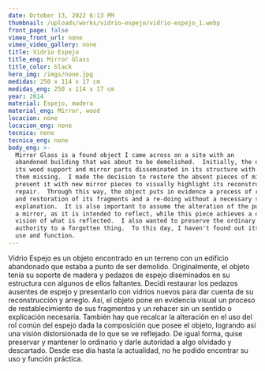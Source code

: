 ```yaml
---
date: October 13, 2022 6:13 PM
thumbnail: /uploads/works/vidrio-espejo/vidrio-espejo_1.webp
front_page: false
vimeo_front_url: none
vimeo_video_gallery: none
title: Vidrio Espejo
title_eng: Mirror Glass
title_color: black
hero_img: /imgs/none.jpg
medidas: 250 x 114 x 17 cm
medidas_eng: 250 x 114 x 17 cm
year: 2014
material: Espejo, madera
material_eng: Mirror, wood
locacion: none
locacion_eng: none
tecnica: none
tecnica_eng: none
body_eng: >-
  Mirror Glass is a found object I came across on a site with an
  abandoned building that was about to be demolished.  Initially, the object had
  its wood support and mirror parts disseminated in its structure with some of
  them missing.  I made the decision to restore the absent pieces of mirror and
  present it with new mirror pieces to visually highlight its reconstruction and
  repair.  Through this way, the object puts in evidence a process of reparation
  and restoration of its fragments and a re-doing without a necessary sense or
  explanation.  It is also important to assume the alteration of the purpose of
  a mirror, as it is intended to reflect, while this piece achieves a distorted
  vision of what is reflected.  I also wanted to preserve the ordinary and give
  authority to a forgotten thing.  To this day, I haven't found out its original
  use and function.
---
```

Vidrio Espejo es un objeto encontrado en un terreno con un edificio abandonado que estaba a punto de ser demolido.  Originalmente, el objeto tenía su soporte de madera y pedazos de espejo diseminados en su estructura con algunos de ellos faltantes.  Decidí restaurar los pedazos ausentes de espejo y presentarlo con vidrios nuevos para dar cuenta de su reconstrucción  y arreglo.  Así, el objeto pone en evidencia visual un proceso de restablecimiento de sus fragmentos y un rehacer sin un sentido o explicación necesaria.  También hay que recalcar la alteración en el uso del rol común del espejo dada la composición que posee el objeto, logrando así una visión distorsionada de lo que se ve reflejado.  De igual forma, quise preservar y mantener lo ordinario y darle autoridad a algo olvidado y descartado.  Desde ese día hasta la actualidad, no he podido encontrar su uso y función práctica.
